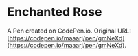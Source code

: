 # Enchanted Rose

A Pen created on CodePen.io. Original URL: [https://codepen.io/maaarj/pen/gmNeXd](https://codepen.io/maaarj/pen/gmNeXd).

